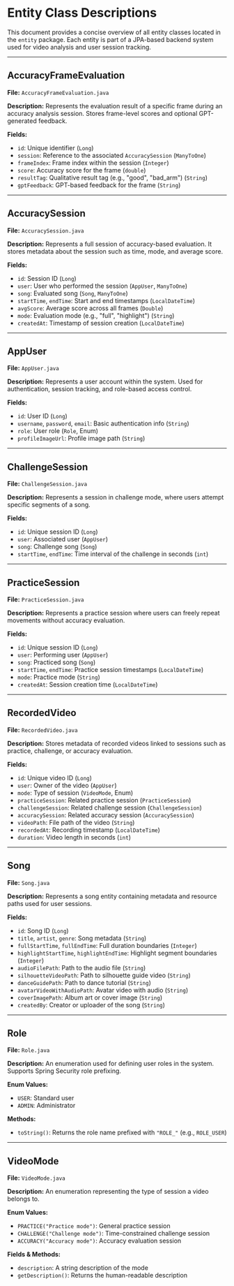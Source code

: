 # Entity Class Descriptions

This document provides a concise overview of all entity classes located in the `entity` package. Each entity is part of a JPA-based backend system used for video analysis and user session tracking.

---

## AccuracyFrameEvaluation

**File:** `AccuracyFrameEvaluation.java`

**Description:**
Represents the evaluation result of a specific frame during an accuracy analysis session. Stores frame-level scores and optional GPT-generated feedback.

**Fields:**

* `id`: Unique identifier (`Long`)
* `session`: Reference to the associated `AccuracySession` (`ManyToOne`)
* `frameIndex`: Frame index within the session (`Integer`)
* `score`: Accuracy score for the frame (`double`)
* `resultTag`: Qualitative result tag (e.g., "good", "bad\_arm") (`String`)
* `gptFeedback`: GPT-based feedback for the frame (`String`)

---

## AccuracySession

**File:** `AccuracySession.java`

**Description:**
Represents a full session of accuracy-based evaluation. It stores metadata about the session such as time, mode, and average score.

**Fields:**

* `id`: Session ID (`Long`)
* `user`: User who performed the session (`AppUser`, `ManyToOne`)
* `song`: Evaluated song (`Song`, `ManyToOne`)
* `startTime`, `endTime`: Start and end timestamps (`LocalDateTime`)
* `avgScore`: Average score across all frames (`Double`)
* `mode`: Evaluation mode (e.g., "full", "highlight") (`String`)
* `createdAt`: Timestamp of session creation (`LocalDateTime`)

---

## AppUser

**File:** `AppUser.java`

**Description:**
Represents a user account within the system. Used for authentication, session tracking, and role-based access control.

**Fields:**

* `id`: User ID (`Long`)
* `username`, `password`, `email`: Basic authentication info (`String`)
* `role`: User role (`Role`, Enum)
* `profileImageUrl`: Profile image path (`String`)

---

## ChallengeSession

**File:** `ChallengeSession.java`

**Description:**
Represents a session in challenge mode, where users attempt specific segments of a song.

**Fields:**

* `id`: Unique session ID (`Long`)
* `user`: Associated user (`AppUser`)
* `song`: Challenge song (`Song`)
* `startTime`, `endTime`: Time interval of the challenge in seconds (`int`)

---

## PracticeSession

**File:** `PracticeSession.java`

**Description:**
Represents a practice session where users can freely repeat movements without accuracy evaluation.

**Fields:**

* `id`: Unique session ID (`Long`)
* `user`: Performing user (`AppUser`)
* `song`: Practiced song (`Song`)
* `startTime`, `endTime`: Practice session timestamps (`LocalDateTime`)
* `mode`: Practice mode (`String`)
* `createdAt`: Session creation time (`LocalDateTime`)

---

## RecordedVideo

**File:** `RecordedVideo.java`

**Description:**
Stores metadata of recorded videos linked to sessions such as practice, challenge, or accuracy evaluation.

**Fields:**

* `id`: Unique video ID (`Long`)
* `user`: Owner of the video (`AppUser`)
* `mode`: Type of session (`VideoMode`, Enum)
* `practiceSession`: Related practice session (`PracticeSession`)
* `challengeSession`: Related challenge session (`ChallengeSession`)
* `accuracySession`: Related accuracy session (`AccuracySession`)
* `videoPath`: File path of the video (`String`)
* `recordedAt`: Recording timestamp (`LocalDateTime`)
* `duration`: Video length in seconds (`int`)

---

## Song

**File:** `Song.java`

**Description:**
Represents a song entity containing metadata and resource paths used for user sessions.

**Fields:**

* `id`: Song ID (`Long`)
* `title`, `artist`, `genre`: Song metadata (`String`)
* `fullStartTime`, `fullEndTime`: Full duration boundaries (`Integer`)
* `highlightStartTime`, `highlightEndTime`: Highlight segment boundaries (`Integer`)
* `audioFilePath`: Path to the audio file (`String`)
* `silhouetteVideoPath`: Path to silhouette guide video (`String`)
* `danceGuidePath`: Path to dance tutorial (`String`)
* `avatarVideoWithAudioPath`: Avatar video with audio (`String`)
* `coverImagePath`: Album art or cover image (`String`)
* `createdBy`: Creator or uploader of the song (`String`)

---

## Role

**File:** `Role.java`

**Description:**
An enumeration used for defining user roles in the system. Supports Spring Security role prefixing.

**Enum Values:**

* `USER`: Standard user
* `ADMIN`: Administrator

**Methods:**

* `toString()`: Returns the role name prefixed with `"ROLE_"` (e.g., `ROLE_USER`)

---

## VideoMode

**File:** `VideoMode.java`

**Description:**
An enumeration representing the type of session a video belongs to.

**Enum Values:**

* `PRACTICE("Practice mode")`: General practice session
* `CHALLENGE("Challenge mode")`: Time-constrained challenge session
* `ACCURACY("Accuracy mode")`: Accuracy evaluation session

**Fields & Methods:**

* `description`: A string description of the mode
* `getDescription()`: Returns the human-readable description

